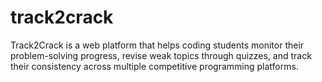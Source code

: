 # track2crack
Track2Crack is a web platform that helps coding students monitor their problem-solving progress, revise weak topics through quizzes, and track their consistency across multiple competitive programming platforms.
